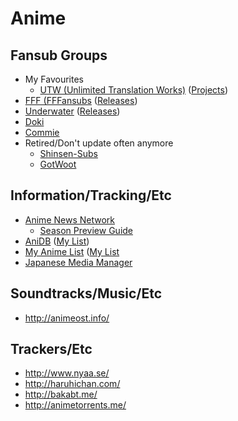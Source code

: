 # Anime

## Fansub Groups

* My Favourites
  * [UTW (Unlimited Translation Works)](http://utw.me/) ([Projects](http://utw.me/projects/anime/))
* [FFF (FFFansubs](http://fffansubs.org/) ([Releases](http://fffansubs.org/?page_id=8))
* [Underwater](http://underwater.nyaatorrents.org/) ([Releases](http://underwater.nyaatorrents.org/?nav=releases))
* [Doki](http://doki.co/)
* [Commie](http://commiesubs.com/)
* Retired/Don't update often anymore
  * [Shinsen-Subs](http://bt.shinsen-subs.org/)
  * [GotWoot](http://www.gotwoot-subs.net/)

## Information/Tracking/Etc

* [Anime News Network](https://www.animenewsnetwork.com/)
  * [Season Preview Guide](http://www.animenewsnetwork.com.au/preview-guide/)
* [AniDB](http://anidb.net/) ([My List](http://anidb.net/perl-bin/animedb.pl?show=mylist&do.filter=1&uid=568979))
* [My Anime List](http://myanimelist.net/) ([My List](http://myanimelist.net/animelist/alias1)
* [Japanese Media Manager](https://code.google.com/p/jmm/)

## Soundtracks/Music/Etc

* http://animeost.info/

## Trackers/Etc

* http://www.nyaa.se/
* http://haruhichan.com/
* http://bakabt.me/
* http://animetorrents.me/
